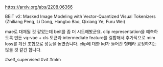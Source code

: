 https://arxiv.org/abs/2208.06366

BEiT v2: Masked Image Modeling with Vector-Quantized Visual Tokenizers (Zhiliang Peng, Li Dong, Hangbo Bao, Qixiang Ye, Furu Wei)

mae로 대체될 것 같았는데 beit를 좀 더 시도해봤군요. clip representation을 예측하도록 만든 vq-vae + cls 토큰과 intermediate feature를 결합해서 추가적으로 mim loss를 계산 조합으로 성능을 높였습니다. clip에 대한 kd가 들어간 형태라 공정하지는 않을 것 같긴 합니다.

#self_supervised #vit #mlm 